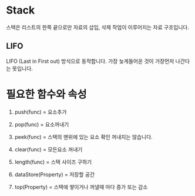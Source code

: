 # Stack 
스택은 리스트의 한쪽 끝으로만 자료의 삽입, 삭제 작업이 이루어지는 자료 구조입니다.

## LIFO
LIFO (Last in First out) 방식으로 동작합니다.
가장 늦게들어온 것이 가장먼저 나간다는 뜻입니다.

# 필요한 함수와 속성
1. push(func) = 요소추가
2. pop(func) = 요소꺼내기
3. peek(func) = 스택의 맨위에 있는 요소 확인 꺼내지는 않습니다.
4. clear(func) = 모든요소 꺼내기
5. length(func) = 스택 사이즈 구하기

6. dataStore(Property) = 저장할 공간
7. top(Property) = 스택에 쌓이거나 꺼낼때 마다 증가 또는 감소